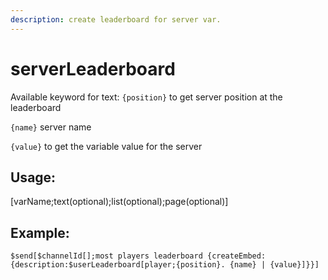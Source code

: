 ```yaml
---
description: create leaderboard for server var.
---
```


# serverLeaderboard
Available keyword for text: `{position}` to get server position at the leaderboard

`{name}` server name

`{value}` to get the variable value for the server
## Usage:
[varName;text(optional);list(optional);page(optional)]

## Example:
```
$send[$channelId[];most players leaderboard {createEmbed:{description:$userLeaderboard[player;{position}. {name} | {value}]}}]
```
